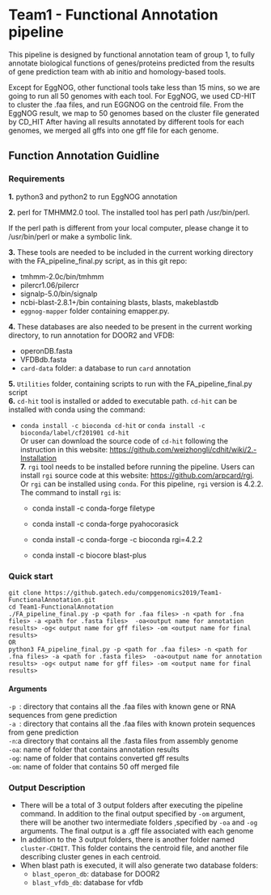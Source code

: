 # Team1 - Functional Annotation pipeline
This pipeline is designed by functional annotation team of group 1, to fully annotate biological functions of genes/proteins predicted from the results of gene prediction team with ab initio and homology-based tools. <br />

Except for EggNOG, other functional tools take less than 15 mins, so we are going to run all 50 genomes with each tool.
For EggNOG, we used CD-HIT to cluster the .faa files, and run EGGNOG on the centroid file. From the EggNOG result, we
map to 50 genomes based on the cluster file generated by CD_HIT
After having all results annotated by different tools for each genomes, we merged all gffs into one gff file for each genome. <br />
## Function Annotation Guidline
### Requirements
**1.** python3 and python2 to run EggNOG annotation <br />

**2.** perl for TMHMM2.0 tool. The installed tool has perl path /usr/bin/perl. <br /> 

If the perl path is different from your local computer, please change it to /usr/bin/perl or make a symbolic link.  <br />

**3.** These tools are needed to be included in the current working directory with the FA_pipeline_final.py script, as in this git repo:
  * tmhmm-2.0c/bin/tmhmm
  * pilercr1.06/pilercr
  * signalp-5.0/bin/signalp
  * ncbi-blast-2.8.1+/bin containing blasts, blasts, makeblastdb
  * `eggnog-mapper` folder containing emapper.py. 
  
**4.** These databases are also needed to be present in the current working directory, to run annotation for DOOR2 and VFDB:
  * operonDB.fasta
  * VFDBdb.fasta 
  * `card-data` folder: a database to run `card` annotation 
  
**5.** `Utilities` folder, containing scripts to run with the FA_pipeline_final.py script <br /> 
**6.** `cd-hit` tool is installed or added to executable path. `cd-hit` can be installed with conda using the command:
  * `conda install -c bioconda cd-hit` or `conda install -c bioconda/label/cf201901 cd-hit` <br /> 
   Or user can download the source code of `cd-hit` following the instruction in this website: https://github.com/weizhongli/cdhit/wiki/2.-Installation <br /> 
**7.** `rgi` tool needs to be installed before running the pipeline. Users can install `rgi` source code at this website: https://github.com/arpcard/rgi. Or `rgi` can be installed using `conda`. For this pipeline, `rgi` version is 4.2.2. The command to install `rgi` is:
    * conda install -c conda-forge filetype

    * conda install -c conda-forge pyahocorasick

    * conda install -c conda-forge -c bioconda rgi=4.2.2

    * conda install -c biocore blast-plus <br />

### Quick start
~~~~
git clone https://github.gatech.edu/compgenomics2019/Team1-FunctionalAnnotation.git 
cd Team1-FunctionalAnnotation 
./FA_pipeline_final.py -p <path for .faa files> -n <path for .fna files> -a <path for .fasta files>  -oa<output name for annotation results> -og< output name for gff files> -om <output name for final results> 
OR
python3 FA_pipeline_final.py -p <path for .faa files> -n <path for .fna files> -a <path for .fasta files>  -oa<output name for annotation results> -og< output name for gff files> -om <output name for final results>
~~~~
#### Arguments
`-p `: directory that contains all the .faa files with known gene or RNA sequences from gene prediction <br />
`-a `: directory that contains all the .faa files with known protein sequences from gene prediction <br />
`-n`:a directory that contains all the .fasta files from assembly genome <br />
`-oa`: name of folder that contains annotation results<br />
`-og`: name of folder that contains converted gff results <br />
`-om`: name of folder that contains 50 off merged file 
### Output Description
- There will be a total of 3 output folders after executing the pipeline command. In addition to the final output specified by `-om` argument, there will be another two intermediate folders ,specified by `-oa` and `-og` arguments. The final output is a .gff file associated with each genome <br />
- In addition to the 3 output folders, there is another folder named `cluster-CDHIT`. This folder contains the centroid file, and another file describing cluster genes in each centroid. <br />
- When blast path is executed, it will also generate two database folders:
  * `blast_operon_db`: database for DOOR2
  * `blast_vfdb_db`: database for vfdb


